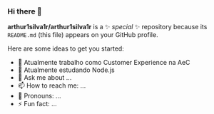 ### Hi there 👋


**arthur1silva1r/arthur1silva1r** is a ✨ _special_ ✨ repository because its `README.md` (this file) appears on your GitHub profile.

Here are some ideas to get you started:

- 🔭 Atualmente trabalho como Customer Experience na AeC
- 🌱 Atualmente estudando Node.js
- 💬 Ask me about ...
- 📫 How to reach me: ...
- :rocket: Pronouns: ...
- ⚡ Fun fact: ...

